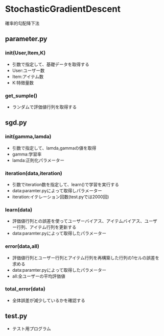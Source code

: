# StochasticGradientDescent
確率的勾配降下法

## parameter.py
### __init__(User,Item,K)
* 引数で指定して、基礎データを取得する
* User:ユーザー数
* Item:アイテム数
* K:特徴量数

### get_sumple()
* ランダムで評価値行列を取得する

## sgd.py
### __init__(gamma,lamda)
* 引数で指定して、lamda,gammaの値を取得
* gamma:学習率
* lamda:正則化パラメーター

### iteration(data,iteration)
* 引数でiteration数を指定して、learn()で学習を実行する
* data:paramter.pyによって取得しパラメーター
* iteration:イテレーション回数(test.pyでは2000回)

### learn(data)
* 評価値行列との誤差を使ってユーザーバイアス、アイテムバイアス、ユーザー行列、アイテム行列を更新する
* data:paramter.pyによって取得したパラメーター

### error(data,all)
* 評価値行列とユーザー行列とアイテム行列を再構築した行列の1セルの誤差を求める
* data:paramter.pyによって取得したパラメーター
* all:全ユーザーの平均評価値

### total_error(data)
* 全体誤差が減少しているかを確認する

## test.py
* テスト用プログラム


